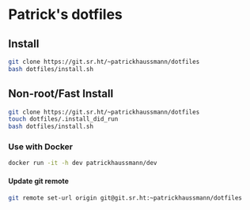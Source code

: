 # Patrick's dotfiles

## Install

```sh
git clone https://git.sr.ht/~patrickhaussmann/dotfiles
bash dotfiles/install.sh
```

## Non-root/Fast Install

```sh
git clone https://git.sr.ht/~patrickhaussmann/dotfiles
touch dotfiles/.install_did_run
bash dotfiles/install.sh
```


### Use with Docker

```sh
docker run -it -h dev patrickhaussmann/dev
```


#### Update git remote
```sh
git remote set-url origin git@git.sr.ht:~patrickhaussmann/dotfiles
```

